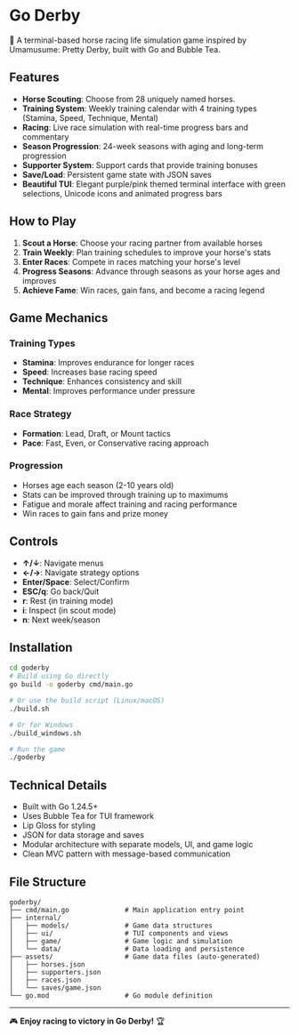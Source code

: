 # Go Derby

🏇 A terminal-based horse racing life simulation game inspired by Umamusume: Pretty Derby, built with Go and Bubble Tea.

## Features

- **Horse Scouting**: Choose from 28 uniquely named horses.
- **Training System**: Weekly training calendar with 4 training types (Stamina, Speed, Technique, Mental)
- **Racing**: Live race simulation with real-time progress bars and commentary
- **Season Progression**: 24-week seasons with aging and long-term progression
- **Supporter System**: Support cards that provide training bonuses
- **Save/Load**: Persistent game state with JSON saves
- **Beautiful TUI**: Elegant purple/pink themed terminal interface with green selections, Unicode icons and animated progress bars

## How to Play

1. **Scout a Horse**: Choose your racing partner from available horses
2. **Train Weekly**: Plan training schedules to improve your horse's stats
3. **Enter Races**: Compete in races matching your horse's level
4. **Progress Seasons**: Advance through seasons as your horse ages and improves
5. **Achieve Fame**: Win races, gain fans, and become a racing legend

## Game Mechanics

### Training Types

- **Stamina**: Improves endurance for longer races
- **Speed**: Increases base racing speed
- **Technique**: Enhances consistency and skill
- **Mental**: Improves performance under pressure

### Race Strategy

- **Formation**: Lead, Draft, or Mount tactics
- **Pace**: Fast, Even, or Conservative racing approach

### Progression

- Horses age each season (2-10 years old)
- Stats can be improved through training up to maximums
- Fatigue and morale affect training and racing performance
- Win races to gain fans and prize money

## Controls

- **↑/↓**: Navigate menus
- **←/→**: Navigate strategy options
- **Enter/Space**: Select/Confirm
- **ESC/q**: Go back/Quit
- **r**: Rest (in training mode)
- **i**: Inspect (in scout mode)
- **n**: Next week/season

## Installation

```bash
cd goderby
# Build using Go directly
go build -o goderby cmd/main.go

# Or use the build script (Linux/macOS)
./build.sh

# Or for Windows
./build_windows.sh

# Run the game
./goderby
```

## Technical Details

- Built with Go 1.24.5+
- Uses Bubble Tea for TUI framework
- Lip Gloss for styling
- JSON for data storage and saves
- Modular architecture with separate models, UI, and game logic
- Clean MVC pattern with message-based communication

## File Structure

```
goderby/
├── cmd/main.go              # Main application entry point
├── internal/
│   ├── models/              # Game data structures
│   ├── ui/                  # TUI components and views
│   ├── game/                # Game logic and simulation
│   └── data/                # Data loading and persistence
├── assets/                  # Game data files (auto-generated)
│   ├── horses.json
│   ├── supporters.json
│   ├── races.json
│   └── saves/game.json
└── go.mod                   # Go module definition
```

---

🎮 **Enjoy racing to victory in Go Derby!** 🏆
